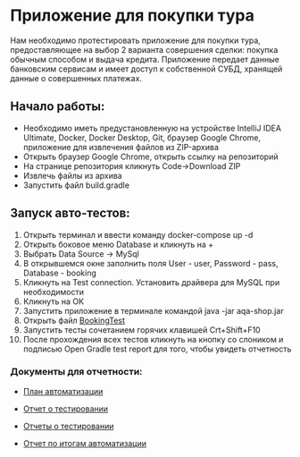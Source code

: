 
<h1>Приложение для покупки тура</h1>

Нам необходимо протестировать приложение для покупки тура, предоставляющее на выбор 2 варианта совершения 
сделки: покупка обычным способом и выдача кредита. Приложение передает данные банковским сервисам и имеет 
доступ к собственной СУБД, хранящей данные о совершенных платежах.

<h2>Начало работы:</h2>

* Необходимо иметь предустановленную на устройстве IntelliJ IDEA Ultimate, Docker, 
Docker Desktop, Git, браузер Google Chrome, приложение для извлечения файлов из ZIP-архива
* Открыть браузер Google Chrome, открыть ссылку на репозиторий
* На странице репозитория кликнуть Code->Download ZIP
* Извлечь файлы из архива
* Запустить файл build.gradle

<h2>Запуск авто-тестов:</h2>

1. Открыть терминал и ввести команду docker-compose up -d
2. Открыть боковое меню Database и кликнуть на +
3. Выбрать Data Source -> MySql
4. В открывшемся окне заполнить поля User - user, Password - pass, Database - booking
5. Кликнуть на Test connection. Установить драйвера для MySQL при необходимости
6. Кликнуть на ОК
7. Запустить приложение в терминале командой java -jar aqa-shop.jar
8. Открыть файл [BookingTest](src/test/java/ru/netology/booking/Test/BookingTest.java)
9. Запустить тесты сочетанием горячих клавишей Crt+Shift+F10
10. После прохождения всех тестов кликнуть на кнопку со слоником и подписью Open Gradle test report
для того, чтобы увидеть отчетность

<h3>Документы для отчетности:</h3>

* [План автоматизации](documentation/Plan.md)

* [Отчет о тестировании](documentation/Report.md)
* [Отчеты о тестировании](documentation/reportFiles)
* [Отчет по итогам автоматизации](documentation/Summary.md)